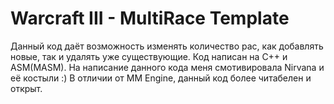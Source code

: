 # Warcraft III - MultiRace Template
Данный код даёт возможность изменять количество рас, как добавлять новые, так и удалять уже существующие. Код написан на C++ и ASM(MASM). На написание данного кода меня смотивировала Nirvana и её костыли :) В отличии от MM Engine, данный код более читабелен и открыт.
